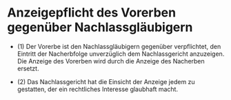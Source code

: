 # Anzeigepflicht des Vorerben gegenüber Nachlassgläubigern

- (1) Der Vorerbe ist den Nachlassgläubigern gegenüber verpflichtet, den Eintritt der Nacherbfolge unverzüglich dem Nachlassgericht anzuzeigen. Die Anzeige des Vorerben wird durch die Anzeige des Nacherben ersetzt.

- (2) Das Nachlassgericht hat die Einsicht der Anzeige jedem zu gestatten, der ein rechtliches Interesse glaubhaft macht.

